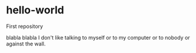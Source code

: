 # hello-world
First repository

blabla blabla I don't like talking to myself or to my computer or to nobody or against the wall. 
